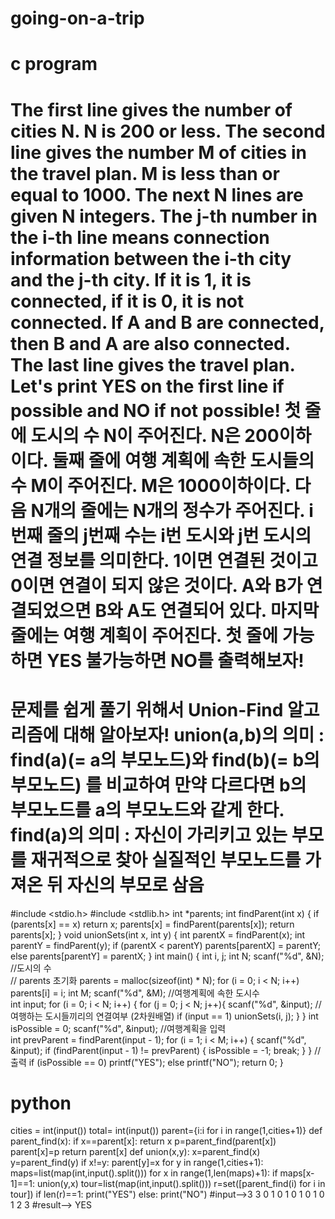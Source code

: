 # going-on-a-trip
# c program
# The first line gives the number of cities N. N is 200 or less. The second line gives the number M of cities in the travel plan. M is less than or equal to 1000. The next N lines are given N integers. The j-th number in the i-th line means connection information between the i-th city and the j-th city. If it is 1, it is connected, if it is 0, it is not connected. If A and B are connected, then B and A are also connected. The last line gives the travel plan. Let's print YES on the first line if possible and NO if not possible! 첫 줄에 도시의 수 N이 주어진다. N은 200이하이다. 둘째 줄에 여행 계획에 속한 도시들의 수 M이 주어진다. M은 1000이하이다. 다음 N개의 줄에는 N개의 정수가 주어진다. i번째 줄의 j번째 수는 i번 도시와 j번 도시의 연결 정보를 의미한다. 1이면 연결된 것이고 0이면 연결이 되지 않은 것이다. A와 B가 연결되었으면 B와 A도 연결되어 있다. 마지막 줄에는 여행 계획이 주어진다. 첫 줄에 가능하면 YES 불가능하면 NO를 출력해보자!
# 문제를 쉽게 풀기 위해서 Union-Find 알고리즘에 대해 알아보자! union(a,b)의 의미 : find(a)(= a의 부모노드)와 find(b)(= b의 부모노드) 를 비교하여 만약 다르다면 b의 부모노드를 a의 부모노드와 같게 한다. find(a)의 의미 : 자신이 가리키고 있는 부모를 재귀적으로 찾아 실질적인 부모노드를 가져온 뒤 자신의 부모로 삼음
#include <stdio.h>
#include <stdlib.h>
int *parents;
int findParent(int x)
{
    if (parents[x] == x)
        return x;
    parents[x] = findParent(parents[x]);
    return parents[x];
}
void unionSets(int x, int y)
{
    int parentX = findParent(x);
    int parentY = findParent(y);
    if (parentX < parentY)
        parents[parentX] = parentY;
    else
        parents[parentY] = parentX;
}
int main()
{
    int i, j;
    int N;
    scanf("%d", &N); //도시의  수  
    // parents 초기화
    parents = malloc(sizeof(int) * N);
    for (i = 0; i < N; i++)
        parents[i] = i; 
    int M;
    scanf("%d", &M); //여행계획에 속한 도시수  
    int input;
    for (i = 0; i < N; i++)
    {
        for (j = 0; j < N; j++){
            scanf("%d", &input); //여행하는 도시들끼리의 연결여부 (2차원배열) 
            if (input == 1)
                unionSets(i, j);
        }
    }
    int isPossible = 0; 
    scanf("%d", &input); //여행계획을 입력  
    int prevParent = findParent(input - 1);
    for (i = 1; i < M; i++)
    {
        scanf("%d", &input);
        if (findParent(input - 1) != prevParent)
        {
            isPossible = -1;
            break;
        }
    }
    // 출력
    if (isPossible == 0)
        printf("YES");
    else
        printf("NO");
    return 0;
}

# python
cities = int(input())
total= int(input())
parent={i:i for i in range(1,cities+1)}
def parent_find(x):
    if x==parent[x]:
        return x
    p=parent_find(parent[x])
    parent[x]=p
    return  parent[x]
def union(x,y):
    x=parent_find(x)
    y=parent_find(y)
    if x!=y:
        parent[y]=x
for y in range(1,cities+1):
    maps=list(map(int,input().split()))
    for x in range(1,len(maps)+1):
        if maps[x-1]==1:
            union(y,x)
tour=list(map(int,input().split()))
r=set([parent_find(i) for i in tour])
if len(r)==1:
    print("YES")
else:
    print("NO")
#input-->3 3  0 1 0  1 0 1  0 1 0  1 2 3
#result--> YES
